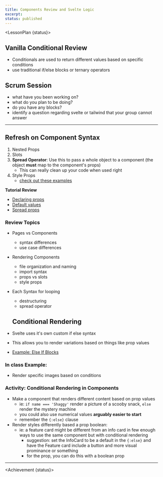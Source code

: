 ```yaml
---
title: Components Review and Svelte Logic
excerpt:
status: published
---
```


<script>
	import LessonPlan from "$lib/components/LessonPlan.svelte";
	import Achievement from "$lib/components/Achievement.svelte";
</script>

<LessonPlan {status}>

<h2>Vanilla Conditional Review</h2>

- Conditionals are used to return different values based on specific conditions
- use traditional if/else blocks or ternary operators

<h2 id="scrum-meeting">Scrum Session</h2>

- what have you been working on?
- what do you plan to be doing?
- do you have any blocks?
- identify a question regarding svelte or tailwind that your group cannot answer

---

<h2>Refresh on Component Syntax</h2>

1. Nested Props
2. Slots
3. **Spread Operator**: Use this to pass a whole object to a component (the object **must** map to the component's props)
   - This can really clean up your code when used right
4. Style Props
   - [check out these examples](https://svelte.dev/repl/89053145d4ad440ba4320dd663949d40?version=4.2.2)

**Tutorial Review**

- [Declaring props](https://learn.svelte.dev/tutorial/declaring-props)
- [Default values](https://learn.svelte.dev/tutorial/default-values)
- [Spread props](https://learn.svelte.dev/tutorial/spread-props)

### Review Topics

- Pages vs Components
  - syntax differences
  - use case differences
- Rendering Components
  - file organization and naming
  - import syntax
  - props vs slots
  - style props
- Each Syntax for looping

  - destructuring
  - spread operator
  <h2>Conditional Rendering</h2>

- Svelte uses it's own custom if else syntax
- This allows you to render variations based on things like prop values
- [Example: Else If Blocks](https://svelte.dev/examples/else-if-blocks)

### In class Example:

- Render specific images based on conditions

### Activity: Conditional Rendering in Components

- Make a component that renders different content based on prop values
  - ie: `if name === 'Shaggy'` render a picture of a scooby snack, `else` render the mystery machine
  - you could also use numerical values **arguably easier to start**
  - remember the `{:else}` clause
- Render styles differently based a prop boolean:
  - ie: a feature card might be different from an info card in few enough ways to use the same component but with conditional rendering
    - suggestion: set the InfoCard to be a default in the `{:else}` and have the Feature card include a button and more visual prominance or something
    - for the prop, you can do this with a boolean prop

---

</LessonPlan>

<Achievement {status}>

</Achievement>
